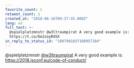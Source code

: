 ```yaml
---
favorite_count: 1
retweet_count: 1
created_at: "2018-06-16T09:37:45.000Z"
lang: en
full_text: >-
  @spielplatzmnstr @w3ltraumpirat A very good example is:
  https://t.co/6e2zoyRdSX
in_reply_to_status_id: "1007901837108957184"
---
```


@spielplatzmnstr [@w3ltraumpirat](https://twitter.com/w3ltraumpirat) A very good
example is: <https://2018.jsconf.eu/code-of-conduct/>
